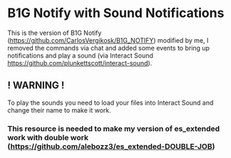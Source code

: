 # B1G Notify with Sound Notifications

This is the version of B1G Notify (https://github.com/CarlosVergikosk/B1G_NOTIFY) modified by me, I removed the commands via chat and added some events to bring up notifications and play a sound (via Interact Sound https://github.com/plunkettscott/interact-sound).

## ! WARNING !
To play the sounds you need to load your files into Interact Sound and change their name to make it work.

### This resource is needed to make my version of es_extended work with double work (https://github.com/alebozz3/es_extended-DOUBLE-JOB)
